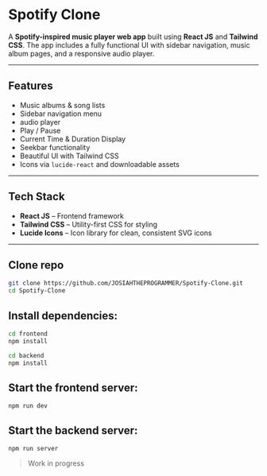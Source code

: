 # Spotify Clone

A **Spotify-inspired music player web app** built using **React JS** and **Tailwind CSS**. The app includes a fully functional UI with sidebar navigation, music album pages, and a responsive audio player.

---

##  Features
-  Music albums & song lists  
-  Sidebar navigation menu  
-   audio player  
  - Play / Pause
  - Current Time & Duration Display
  - Seekbar functionality  
-  Beautiful UI with Tailwind CSS  
-  Icons via `lucide-react` and downloadable assets




---

## Tech Stack

- **React JS** – Frontend framework
- **Tailwind CSS** – Utility-first CSS for styling
- **Lucide Icons** – Icon library for clean, consistent SVG icons

---

## Clone repo
```bash
git clone https://github.com/JOSIAHTHEPROGRAMMER/Spotify-Clone.git
cd Spotify-Clone
```

## Install dependencies:

```bash
cd frontend
npm install

cd backend
npm install
```

## Start the frontend server:
```
npm run dev
```

## Start the backend server:
```
npm run server
```

> Work in progress


